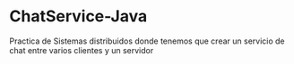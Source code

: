 # ChatService-Java
Practica de Sistemas distribuidos donde tenemos que crear un servicio de chat entre varios clientes y un servidor

